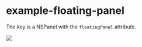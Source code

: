 # example-floating-panel

The key is a NSPanel with the `floatingPanel` attribute.

<img src="https://github.com/levinunnink/example-floating-panel/blob/master/Screen%20Capture%20on%202020-07-20%20at%2009-26-31.gif?raw=true" />
